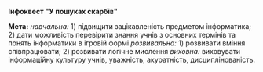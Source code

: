 **Інфоквест "У пошуках скарбів"**

**Мета:** 
  *навчальна:*
    1) підвищити зацікавленість предметом інформатика;
    2) дати можливість перевірити знання учнів з основних термінів та понять інформатики в ігровій формі
  *розвивальна:*
    1) розвивати вміння співпрацювати; 
    2) розвивати логічне мислення
  *виховна:*
    виховувати інформаційну культуру учнів, уважність, акуратність, дисциплінованість. 
